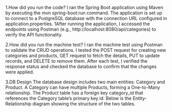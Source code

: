 1.How did you run the code?
  I ran the Spring Boot application using Maven by executing the mvn spring-boot:run command. The application is set up to connect to a PostgreSQL database with the connection URL configured in application.properties.
 1After running the application, I accessed the endpoints using Postman (e.g., http://localhost:8080/api/categories) to verify the API functionality.

2.How did you run the machine test?
  I ran the machine test using Postman to validate the CRUD operations. I tested the POST request for creating new categories and products, GET request to fetch the details, PUT to update records, and DELETE to remove them. 
  After each test, I verified the response status and checked the database to confirm that the changes were applied.

3.DB Design
  The database design includes two main entities: Category and Product. A Category can have multiple Products, forming a One-to-Many relationship. 
  The Product table has a foreign key category_id that references the Category table’s primary key id. Below is the Entity-Relationship diagram showing the structure of the two tables.
